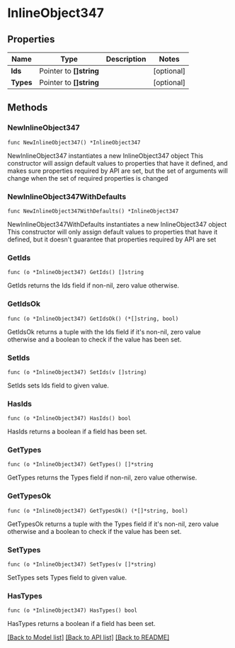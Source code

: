 # InlineObject347

## Properties

Name | Type | Description | Notes
------------ | ------------- | ------------- | -------------
**Ids** | Pointer to **[]string** |  | [optional] 
**Types** | Pointer to **[]string** |  | [optional] 

## Methods

### NewInlineObject347

`func NewInlineObject347() *InlineObject347`

NewInlineObject347 instantiates a new InlineObject347 object
This constructor will assign default values to properties that have it defined,
and makes sure properties required by API are set, but the set of arguments
will change when the set of required properties is changed

### NewInlineObject347WithDefaults

`func NewInlineObject347WithDefaults() *InlineObject347`

NewInlineObject347WithDefaults instantiates a new InlineObject347 object
This constructor will only assign default values to properties that have it defined,
but it doesn't guarantee that properties required by API are set

### GetIds

`func (o *InlineObject347) GetIds() []string`

GetIds returns the Ids field if non-nil, zero value otherwise.

### GetIdsOk

`func (o *InlineObject347) GetIdsOk() (*[]string, bool)`

GetIdsOk returns a tuple with the Ids field if it's non-nil, zero value otherwise
and a boolean to check if the value has been set.

### SetIds

`func (o *InlineObject347) SetIds(v []string)`

SetIds sets Ids field to given value.

### HasIds

`func (o *InlineObject347) HasIds() bool`

HasIds returns a boolean if a field has been set.

### GetTypes

`func (o *InlineObject347) GetTypes() []*string`

GetTypes returns the Types field if non-nil, zero value otherwise.

### GetTypesOk

`func (o *InlineObject347) GetTypesOk() (*[]*string, bool)`

GetTypesOk returns a tuple with the Types field if it's non-nil, zero value otherwise
and a boolean to check if the value has been set.

### SetTypes

`func (o *InlineObject347) SetTypes(v []*string)`

SetTypes sets Types field to given value.

### HasTypes

`func (o *InlineObject347) HasTypes() bool`

HasTypes returns a boolean if a field has been set.


[[Back to Model list]](../README.md#documentation-for-models) [[Back to API list]](../README.md#documentation-for-api-endpoints) [[Back to README]](../README.md)


